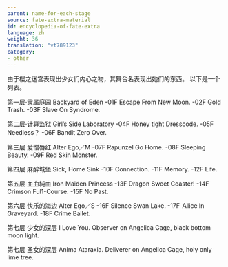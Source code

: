 ```yaml
---
parent: name-for-each-stage
source: fate-extra-material
id: encyclopedia-of-fate-extra
language: zh
weight: 36
translation: "vt789123"
category:
- other
---
```


由于樱之迷宫表现出少女们内心之物，其舞台名表现出她们的东西。
以下是一个列表。

第一层·隶属庭园 Backyard of Eden
-01F Escape From New Moon.
-02F Gold Trash.
-03F Slave On Syndrome.

第二层·计算监狱 Girl’s Side Laboratory
-04F Honey tight Dresscode.
-05F Needless？
-06F Bandit Zero Over.

第三层 爱憎唇红 Alter Ego／M
-07F Rapunzel Go Home.
-08F Sleeping Beauty.
-09F Red Skin Monster.

第四层 麻醉城堡 Sick, Home Sink
-10F Connection.
-11F Memory.
-12F Life.

第五层 血血純血 Iron Maiden Princess
-13F Dragon Sweet Coaster!
-14F Crimson Ful1-Course.
-15F No Past.

第六层 快乐的海边 Alter Ego／S
-16F Silence Swan Lake.
-17F Ａlice ln Graveyard.
-18F Crime Ballet.

第七层 少女的深层 I Love You.
Observer on Angelica Cage, black bottom moon light.

第七层 圣女的深层 Anima Ataraxia.
Deliverer on Angelica Cage, holy only lime tree.
